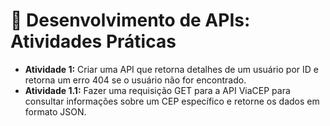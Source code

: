 # 🧭 Desenvolvimento de APIs: Atividades Práticas

- **Atividade 1:** Criar uma API que retorna detalhes de um usuário por ID e retorna um erro 404 se o usuário não for encontrado.
- **Atividade 1.1:** Fazer uma requisição GET para a API ViaCEP para consultar informações sobre um CEP específico e retorne os dados em formato JSON.
